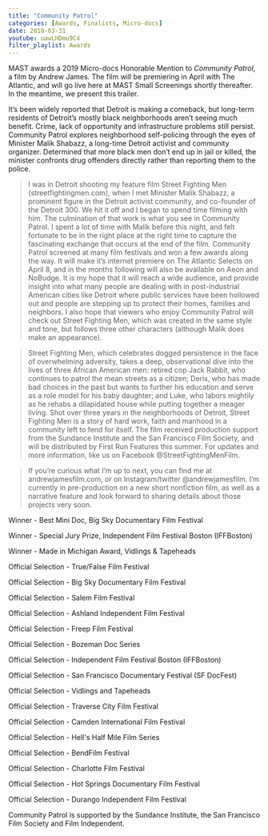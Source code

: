 ```yaml
---
title: "Community Patrol"
categories: [Awards, Finalists, Micro-docs]
date: 2018-03-31
youtube: uawLHDmu9C4
filter_playlist: Awards
---
```


MAST awards a 2019 Micro-docs Honorable Mention to _Community Patrol_, a film by Andrew James. The film will be premiering in April with The Atlantic, and will go live here at MAST Small Screenings shortly thereafter. In the meantime, we present this trailer.

It’s been widely reported that Detroit is making a comeback, but long-term residents of Detroit’s mostly black neighborhoods aren’t seeing much benefit. Crime, lack of opportunity and infrastructure problems still persist. Community Patrol explores neighborhood self-policing through the eyes of Minister Malik Shabazz, a long-time Detroit activist and community organizer. Determined that more black men don’t end up in jail or killed, the minister confronts drug offenders directly rather than reporting them to the police.

> I was in Detroit shooting my feature film Street Fighting Men (streetfightingmen.com), when I met Minister Malik Shabazz, a prominent figure in the Detroit activist community, and co-founder of the Detroit 300. We hit it off and I began to spend time filming with him. The culmination of that work is what you see in Community Patrol. I spent a lot of time with Malik before this night, and felt fortunate to be in the right place at the right time to capture the fascinating exchange that occurs at the end of the film. Community Patrol screened at many film festivals and won a few awards along the way. It will make it’s internet premiere on The Atlantic Selects on April 8, and in the months following will also be available on Aeon and NoBudge. It is my hope that it will reach a wide audience, and provide insight into what many people are dealing with in post-industrial American cities like Detroit where public services have been hollowed out and people are stepping up to protect their homes, families and neighbors. I also hope that viewers who enjoy Community Patrol will check out Street Fighting Men, which was created in the same style and tone, but follows three other characters (although Malik does make an appearance).

> Street Fighting Men, which celebrates dogged persistence in the face of overwhelming adversity, takes a deep, observational dive into the lives of three African American men: retired cop Jack Rabbit, who continues to patrol the mean streets as a citizen; Deris, who has made bad choices in the past but wants to further his education and serve as a role model for his baby daughter; and Luke, who labors mightily as he rehabs a dilapidated house while putting together a meager living. Shot over three years in the neighborhoods of Detroit, Street Fighting Men is a story of hard work, faith and manhood in a community left to fend for itself. The film received production support from the Sundance Institute and the San Francisco Film Society, and will be distributed by First Run Features this summer. For updates and more information, like us on Facebook @StreetFightingMenFilm.

> If you’re curious what I’m up to next, you can find me at andrewjamesfilm.com, or on Instagram/twitter @andrewjamesfilm. I’m currently in pre-production on a new short nonfiction film, as well as a narrative feature and look forward to sharing details about those projects very soon.


Winner - Best Mini Doc, Big Sky Documentary Film Festival

Winner - Special Jury Prize, Independent Film Festival Boston (IFFBoston)

Winner - Made in Michigan Award, Vidlings & Tapeheads

Official Selection - True/False Film Festival

Official Selection - Big Sky Documentary Film Festival

Official Selection - Salem Film Festival

Official Selection - Ashland Independent Film Festival

Official Selection - Freep Film Festival

Official Selection - Bozeman Doc Series

Official Selection - Independent Film Festival Boston (IFFBoston)

Official Selection - San Francisco Documentary Festival (SF DocFest)

Official Selection - Vidlings and Tapeheads

Official Selection - Traverse City Film Festival

Official Selection - Camden International Film Festival

Official Selection - Hell's Half Mile Film Series

Official Selection - BendFilm Festival

Official Selection - Charlotte Film Festival

Official Selection - Hot Springs Documentary Film Festival

Official Selection - Durango Independent Film Festival

Community Patrol is supported by the Sundance Institute, the San Francisco Film Society and Film Independent.